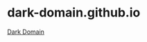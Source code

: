 # dark-domain.github.io

<a href="https://xatom-team.github.io/dark-domain.github.io/">Dark Domain</a>
